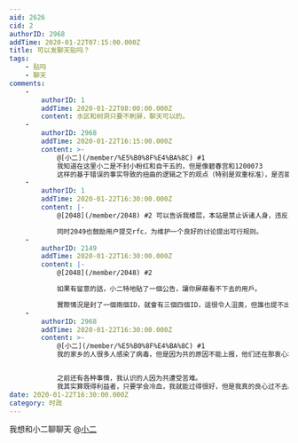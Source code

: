 ```yaml
---
aid: 2626
cid: 2
authorID: 2968
addTime: 2020-01-22T07:15:00.000Z
title: 可以发聊天贴吗？
tags:
    - 贴吗
    - 聊天
comments:
    -
        authorID: 1
        addTime: 2020-01-22T08:00:00.000Z
        content: 水区和树洞只要不刷屏，聊天可以的。
    -
        authorID: 2968
        addTime: 2020-01-22T16:15:00.000Z
        content: >-
            @[小二](/member/%E5%B0%8F%E4%BA%8C) #1
            我知道在这里小二是不封小粉红和自干五的，但是像碧春宫和1200073
            这样的基于错误的事实导致的扭曲的逻辑之下的观点（特别是双重标准），是否能允许呢？只要在逻辑没问题，因为事实错误导致的观点可以与之交流，而且他们大部分也是理性的。但刚才说的那两位有群体攻击的行为，尤其是针对港台，除此之外勉强算理性，更尤其是那位用数字作为用户名的。我在两岸三地都待过，港台算我半个故乡，看他们的言论实在是生理不适。
    -
        authorID: 1
        addTime: 2020-01-22T16:30:00.000Z
        content: |-
            @[2048](/member/2048) #2 可以告诉我楼层，本站是禁止诉诸人身，违反三次直接封号。

            同时2049也鼓励用户提交rfc，为维护一个良好的讨论提出可行规则。
    -
        authorID: 2149
        addTime: 2020-01-22T16:30:00.000Z
        content: |-
            @[2048](/member/2048) #2

            如果有留意的話，小二特地貼了一個公告，讓你屏蔽看不下去的用戶。

            實際情況是封了一個兩個ID，就會有三個四個ID，這很令人沮喪，但誰也提不出什麼好的解決方案。
    -
        authorID: 2968
        addTime: 2020-01-22T16:30:00.000Z
        content: >-
            @[小二](/member/%E5%B0%8F%E4%BA%8C) #1
            我的家乡的人很多人感染了病毒，但是因为共的原因不能上报，他们还在那衷心地拥护，我实在感到痛心。


            之前还有各种事情，我认识的人因为共遭受苦难。
            我其实算既得利益者，只要学会冷血，我就能过得很好，但是我真的良心过不去。我这次匿名帮买了好多口罩，上次低端人口驱逐，我也匿名捐了款，小港抗争我也匿名捐了物资，还有好多好多，我现在还是很痛苦，看到那些发言我的心真的在滴血。
date: 2020-01-22T16:30:00.000Z
category: 时政
---
```


我想和小二聊聊天 @[小二](/member/%E5%B0%8F%E4%BA%8C)
